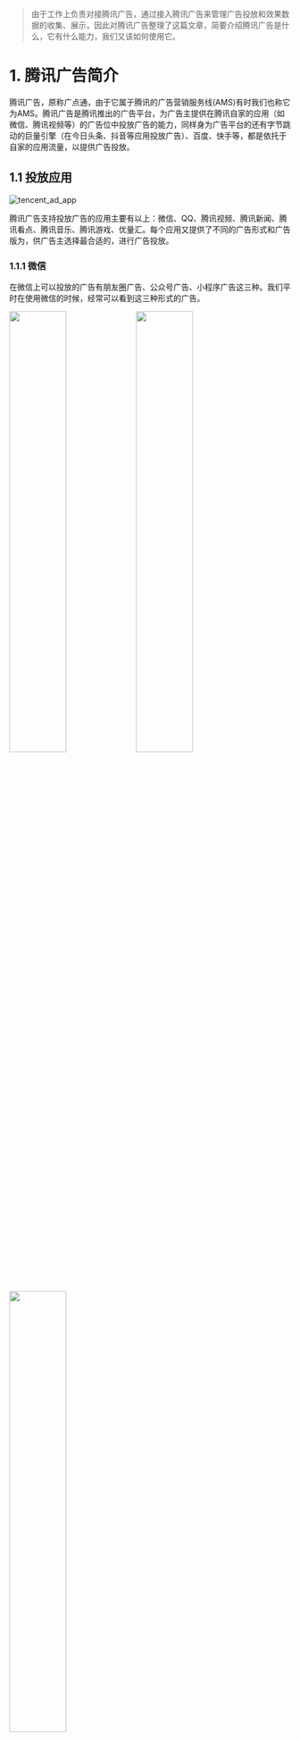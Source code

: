 > 由于工作上负责对接腾讯广告，通过接入腾讯广告来管理广告投放和效果数据的收集、展示，因此对腾讯广告整理了这篇文章，简要介绍腾讯广告是什么，它有什么能力，我们又该如何使用它。



# 1. 腾讯广告简介

腾讯广告，原称广点通，由于它属于腾讯的广告营销服务线(AMS)有时我们也称它为AMS。腾讯广告是腾讯推出的广告平台，为广告主提供在腾讯自家的应用（如微信、腾讯视频等）的广告位中投放广告的能力，同样身为广告平台的还有字节跳动的巨量引擎（在今日头条、抖音等应用投放广告）、百度、快手等，都是依托于自家的应用流量，以提供广告投放。



## 1.1 投放应用

![tencent_ad_app](image/tencent_ad_app.png)

腾讯广告支持投放广告的应用主要有以上：微信、QQ、腾讯视频、腾讯新闻、腾讯看点、腾讯音乐、腾讯游戏、优量汇。每个应用又提供了不同的广告形式和广告版为，供广告主选择最合适的，进行广告投放。

### 1.1.1 微信

在微信上可以投放的广告有朋友圈广告、公众号广告、小程序广告这三种。我们平时在使用微信的时候，经常可以看到这三种形式的广告。

<img src="image/tencent_ad_wechat_pyq.png" width="45%"><img src="image/tencent_ad_wechat_gzh.png" width="45%"><img src="image/tencent_ad_wechat_xcx.png" width="45%">

### 1.1.2 QQ

QQ上有手机QQ广告、QQ空间广告这两种形式。

<img src="image/tencent_ad_qq_mobile.png" width="45%"><img src="image/tencent_ad_qq_kongjian.png" width="45%">

### 1.1.3 腾讯视频

腾讯视频有闪屏、前贴片、信息流大图等版位可供广告投放展示选择。

<img src="image/tencent_ad_video_shanping.png" width="45%"><img src="image/tencent_ad_video_qiantiepian.png" width="45%"><img src="image/tencent_ad_video_xinxiliu.png" width="45%">

### 1.1.4 常见广告版位

腾讯看点、优量广告、腾讯音乐支持的版位和腾讯视频较为相似，不再一一赘述。总结常见的广告版位有这么几种：

1. 闪屏：在刚打开APP时弹出的开屏广告，用户点击可以跳转到广告页面，或者几秒钟后进入应用。
2. 前贴片：以短视频的形式嵌入到播放的视频的前面几秒。
3. 信息流：在信息流APP中，将广告以原生形式混入信息流内容中，成为其中一个内容，一半还会有个"广告"等字样区别于其他普通的信息流。
4. 横幅：广告固定展示在APP页面的最上面或最下面一条内容。
5. 激励视频：播放一段视频，一定时间之后才可关闭，有时候看完激励视频可以获得游戏道具等奖励。
6. 视频暂停大图：播放视频暂停时，就会在画面中间弹出广告，恢复播放后又消失了。
7. 内容页：在文章底部融入广告内容展示。

具体的各个应用以及支持的广告形式和广告版位可以在帮助文档中详细查看：

https://e.qq.com/ads/helpcenter/detail?cid=2228&pid=4655



## 1.2 广告投放

腾讯广告投放管理平台（AD.QQ.COM），是为广告主提供的一站式广告投放系统，可触达腾讯生态包括微信朋友圈、微信公众号与小程序、QQ、腾讯信息流、腾讯音乐、腾讯新闻与腾讯视频、优量汇等全域流量，同时，通过广告管理、报表、资产等多种能力，帮助广告主实现营销推广的目标。

广告主在腾讯广告进行广告投放，主要分为三个部分：

1. 开通账户：如何开通系统账户以及分配角色。
2. 广告上新：创建一条广告的标准化流程，以及如何通过工具生产和管理投放所需的物料。
3. 广告优化：广告投放后可通过哪些能力分析广告效果以及进行优化操作。

![tencent_ad_steps](image/tencent_ad_steps.png)

### 1.2.1 投放账户

腾讯广告投放账户的多账户管理是通过商务管家来完成的，通过商务管家可以实时、全面的跟踪管理的广告账号投放效果数据，通过免登陆功能进入投放端进行广告投放优化，共享投放的素材、人群包、落地页等资产数据。

### 1.2.2 广告创建

创建一条完整的广告由创建推广计划、设置广告、设置创意组成。

设置推广计划：计划类型（展示广告计划、搜索广告计划），推广目标（线上商品、应用、网页等），日预算，名称。

![tencent_ad_create_campaign_setting](image/tencent_ad_create_campaign_setting.png)

设置广告：渠道包，广告版位（朋友圈、公众号、QQ、腾讯新闻等），定向，排期与出价出价，名称。

![tencent_ad_create_adgroup_setting_1](image/tencent_ad_create_adgroup_setting_1.png)

![tencent_ad_create_adgroup_setting_2](image/tencent_ad_create_adgroup_setting_2.png)
![tencent_ad_create_adgroup_setting_3](image/tencent_ad_create_adgroup_setting_3.png)

设置创意：创意形式，素材，创意组件，跳转URL。

![tencent_ad_create_creative_setting_1](image/tencent_ad_create_creative_setting_1.png)

![tencent_ad_create_creative_setting_2](image/tencent_ad_create_creative_setting_2.png)

### 1.2.3 广告创建流程概念

**推广目标**

推广的产品形态，如商品推广、应用推广（iOS应用、Android应用、PC应用），公众号推广、网页推广、门店推广等。

**定向**

指定要投放或者要排除的用户的属性集合，投放广告选择合适的定向，可以控制什么用户看得到这条广告，什么用户看不到。属性可以是年龄、性别、设备、消费水平、设备品牌型号、地理位置等，还可以设置人群包直接指定用户群。

**售卖策略**

不同的广告版位支持不同的售卖规则，售卖方式包含以下几种：

- CPC：按每次点击付费
- CPM：按每千次曝光付费
- CPA：按每次下载付费
- oCPC：以点击计费的智能出价。选择特定优化目标，并提供期望平均转化成本后，系统预估每一次展示的转化价值，自动出价，按照点击扣费。
- oCPM：以展示计费的智能出价。选择特定优化目标，并提供期望平均转化成本后，系统预估每一次展示的转化价值，自动出价，按照展示扣费。

### 1.2.4 数据分析

数据报表有不同的口径区别，报表口径旨在向您展示不同统计视角下的报表结果，帮助您通过不同的评估视角，了解广告的表现效果。目前平台支持：广告播放、数据上报、激活时间三种报表口径。同一天的报表数据会因不同的报表口径产生差异。

以一条典型的广告转化链路来看，用户的每一个行为都有对应的时间，例如广告曝光的时间、激活发生的时间，这些行为归因到广告上之后，在不同口径的报表下，该行为会统计到不同日期的报表中去。 

![tencent_ad_data_report_seq](image/tencent_ad_data_report_seq.png)

数据中心通过组合各种维度的查询，通过趋势图、柱状图、饼图等多种图形化或报表形式，及时、直观地掌握投放效果情况。

![tencent_ad_data_report](image/tencent_ad_data_report.png)

### 1.2.5 转化归因

转化归因承载了客户接收数据（点击监测）、客户上报数据（上报行为、上报方式等）、平台归因（归因方式）以及投放对应的标的物、优化目标等概念，是打通数据和投放的重要模块。



# 2. 控制台

打开控制台链接：https://ad.qq.com/worktable/#/

登录之后可以看到名下的几个投放账户。

![tencent_ad_wordtable_1](image/tencent_ad_wordtable_1.png)

在资产授权页面，可以在账号间进行创意素材、人群包、落地页等的夸张户授权。

![tencent_ad_wordtable_2](image/tencent_ad_wordtable_2.png)

点进其中一个账号的投放平台页面。

在推广页面可以看到账号下的推广计划、广告、广告创意、商品、关键词的配置和数据的报表。

![tencent_ad_wordtable_3](image/tencent_ad_wordtable_3.png)

在报表页面可以看到各个维度下指定时间范围和口径的数据报表。

![tencent_ad_wordtable_4](image/tencent_ad_wordtable_4.png)

在资产页面，可以查看账号拥有的图片视频素材、商品广告、门店管理等内容。

![tencent_ad_wordtable_5](image/tencent_ad_wordtable_5.png)

在工具页面中，有转化归因、点击检测、创意中心、各种落地页等辅助平台和工具。

![tencent_ad_wordtable_6](image/tencent_ad_wordtable_6.png)



# 3. 开发文档

腾讯广告可以通过API和SDK的方式访问，进行广告创建和投放、资产管理、效果数据的获取等。

开发文档地址：https://developers.e.qq.com/docs/start

接口清单：https://developers.e.qq.com/docs/api/apilist

所有支持的接口都可以在这里搜索得到。

最新动态：https://developers.e.qq.com/news

最好定时地关注这一块的更新内容，对于新接口的增加或旧接口的下线都需要提前做出适配处理。

腾讯广告同时还支持PHP、Java、Go三种语言的SDK接入使用。



## 3.1 入门

### 3.1.1 授权认证

Token是在Marketing API操作指定账号的身份凭证，操作特定账号时，需要使用账号对开发者应用进行授权，来获取access_token和refresh_token。account_token是对账号调用接口时的凭证，默认有效期24小时。refresh_token是刷新access_token的凭证，用于获取新的access_token，默认有效期30自然日，每次刷新access_token的操作可自动刷新refresh_token有效期的起始计算时间。所有接口的调用在参数中传递access_token（授权令牌）来进行身份认证和鉴权，系统则会校验access_token有效、接口调用配额未用完、接口调用频次未超限，才会根据请求做出响应。

通过 OAuth 2.0 获得 access_token 的流程如下：

- 通过 OAuth 2.0 认证获得 authorization_code
- 使用 authorization_code 获得 access_token 和 refresh_token，接口地址为 https://api.e.qq.com/oauth/token
- 在 refresh_token 有效期内，用 refresh_token 通过 auth/token 接口刷新 access_token
- 如果 refresh_token 失效，需要重新通过 OAuth 2.0 获得新的 access_token 和 refresh_token

获取 Authorization Code 请求地址为：https://developers.e.qq.com/oauth/authorize

获取或刷新 Access Token 请求地址为：https://api.e.qq.com/oauth/token

### 3.1.2 术语介绍

| 术语          | 名称                 | 描述                                                         |
| ------------- | -------------------- | ------------------------------------------------------------ |
| agency        | 代理商               | 为广告主投放并管理广告的代理机构。通过代理商创建帐号的广告主称之为子客，未通过代理商创建帐号的广告主称之为直客。 |
| account       | 客户帐号             | 通过腾讯广告平台开展推广业务的客户，包括代理商、直客、子客三种类型。每个客户在腾讯广告平台上可能有一个或多个帐号，每个帐号对应唯一的 account_id。仅广告主帐号（直客以及子客）才能投放广告。 |
| developer     | 开发者               | 开发者可以是客户（代理商、直客、子客）本人，也可以是第三方的技术公司。 |
| client_id     | 应用程序id           | 应用程序可以是网站、PC应用、手机应用，如广告客户自有的内部系统、广告代理商的 Trading Desk 系统。 |
| client_secret | 应用程序密钥         | 每个应用程序对应的密钥，在开发者创建的应用程序被审批通过时由系统分配。用于在 Marketing API 的鉴权认证过程中获得调用API的 access_token。每个应用程序对应唯一的 client_secret。 |
| access_token  | 授权令牌             | Marketing API 每次接口调用中用于鉴别权限的参数。             |
| DMP           | 腾讯广告数据管理平台 | 通过开放丰富的数据能力，为合作方提供智能化的人群画像分析，打破数据孤岛，分享数据红利，提升行业整体价值。 |

### 3.1.3 业务流程

![tencent_ad_process](image/tencent_ad_process.jpg)

### 3.1.4 请求

Marketing API 请求URL约定了使用的协议、域名、模块、版本、资源及动作：其中协议使用HTTPS，版本号为当前最新版本号 v1.1，<RESOURCE_NAME>/<RESOURCE_ACTION>即接口请求路径。

https://api.e.qq.com/<API_VERSION>/<RESOURCE_NAME>/<RESOURCE_ACTION>

根据具体接口的要求设置 HTTP Method为 GET或POST。

**接口调用频次**

目前custom_audience_files/add及custom_tag_files/add两个接口对每个应用程序都有调用天频次限制，每个应用程序调用每个接口都有分钟频次限制，不同应用登记的调用次数不同。达到限制后需要暂停调用，5分钟后自动恢复正常。

**请求通用参数**

- access_token：授权令牌。
- timestamp：当前的时间戳，单位为秒，允许客户端请求最大时间误差为300秒。
- nonce：随机字串标识，不超过32个字符，由调用方自行生成，需保证全局唯一性。

所有get接口可用fields字段指定返回哪些字段的列表，否则返回当前接口返回字段的默认值。

**请求示例**

get请求获取推广计划

```bash
curl 'https://api.e.qq.com/v1.1/campaigns/get?access_token=<ACCESS_TOKEN>&timestamp=<TIMESTAMP>&nonce=<NONCE>' \
    -H 'Content-Type: application/json' \
    -d 'account_id=51959'
    -d 'fields=[campaign_id,campaign_name,campaign_type, daily_budget]'
```

post请求创建推广计划

```bash
curl 'https://api.e.qq.com/v1.1/campaigns/add?access_token=<ACCESS_TOKEN>&timestamp=<TIMESTAMP>&nonce=<NONCE>' \
    -H 'Content-Type: application/json' \
    -d '{
        account_id: 51959,
        campaign_name: test,
        campaign_type: CAMPAIGN_TYPE_NORMAL,
        daily_budget: 10000,
        promoted_object_type,PROMOTED_OBJECT_TYPE_APP_IOS
    }'
```

### 3.1.5 应答

响应数据结构如下：

- code：返回码，定义见 https://developers.e.qq.com/docs/reference/errorcode
- message：错误描述
- message_cn：中文错误描述
- data：资源数据，具体返回内容见各接口
- errors：详细错误信息

应答流程如下：

![tencent_ad_response](image/tencent_ad_response.jpg)



## 3.2 账号管理

包括推广帐号的资料查询和修改、帐号余额及今日实时消耗、帐号资金流水查询等功能。代理商可以开通新的推广帐号，并在代理商帐号及子客户的推广帐号之间进行资金划转。

广告账号又称为广告主（advertiser），即一个腾讯广告投放广告的账号单位。

广告账号 advertiser 支持以下接口：

- 添加子客
- 更新广告主信息
- 查询广告主信息
- 查询商务管家账号下的广告主
- 查询商务管家或同主体下广告主

资质 qualification，支持增删改查操作。

资金账户 fund，支持资金账户信息、余额消耗、流水明细等获取，代理商和子客间转账等操作。



## 3.3 营销资产

推广目标 promoted_objects 是指对应推广的app、网页等应用，推广目标id在推广目标类型为iOS或Android app时通常指app store id 或者应用宝id，支持创建更新获取操作，以及获取渠道包。

落地页 pages 是广告点击后跳转的网页，支持查询列表、获取模版、创建和删除落地页等操作。

图片 images 支持增删改查操作。

视频 videos 支持增删改查操作。

品牌形象 brand 指应用的icon，是一个正方形图片，支持创建和获取操作。

商品库 product_catalogs 支持商品库创建获取，商品创建获取等操作。

微信原生页 wechat_pages 是在微信投放广告点击后的落地页，支持创建删除获取操作。

资产授权 asset_permissions 指多个账号间资产使用权限的授权，支持权限授予回收确认等操作。

朋友圈头像昵称跳转页 profiles 是朋友圈投放广告的头像点击后的跳转页面，支持创建删除获取操作。



## 3.4 广告管理

腾讯广告的广告层级如下，账号下依次是推广计划campaign、广告主adgroup、广告ad，其中广告创意的很多信息被抽离出来广告创意adcreative。

![tencent_ad_ad_level](image/tencent_ad_ad_level.png)

### 3.4.1 推广计划

推广计划 campaign 是指一系列共享相同营销主题和预算的广告集合。

可以设置推广目标、日预算、投放速度等设置。

支持增删改查操作。

### 3.4.2 广告组

广告组 adgroup 是推广计划下的单元，是广告投放设置最丰富的一级。

包含投放日期时间、具体推广目标、投放广告版位、出价方式和金额、计费方式、优化目标、广告定向条件、转化id、智能投放等信息。

支持增删改查操作。

### 3.4.3 广告

广告 ad 是广告组和广告创意的组合，最广告投放最小层级。

包括开关状态、曝光点击监控地址等设置。

支持增删改查操作。

### 3.4.4 广告创意

广告创意 adcreative 由创意形式、创意元素、广告版位等多个属性组成。

创意设置一个广告创意包含什么元素、对应哪种广告版为、使用的视频图片素材文案等信息。创意元素跟不同的创意形式相关，通过创意形式查询接口获取并拼装生成，也可以在创意形式查询工具中查询：https://developers.e.qq.com/docs/tools/adcreative_template

支持增删改查操作。

### 3.4.5 动态创意

动态创意 dynamic_creative 是设置多种图片、视频、文案等元素，系统自动组合出所有创意。

在创建一个动态创意后，创建广告组使用该动态创意id，系统会自动根据所有组合，创建出对应广告创意和广告。并且动态创意在由一个广告组使用后，不能再被其他广告组使用。通过创意形式查询接口获取并拼装生成。

支持创建更新获取操作。

### 3.4.6 定向

定向 targeting 是将各种特征和行为标签组合的设置，可以被多个广告组使用。

特征标签包含：地理位置、年龄、性别、用户状态、用户行为、设备、天气、定向或排除人群等。

支持增删改查以及分享的操作。

### 3.4.7 批量操作

批量操作包含了广告主、推广计划、广告组、广告等的批量修改操作，以及异步任务相关接口。



## 3.5 数据洞察

提供广告数据洞察和人群画像洞察等能力。通过广告洞察分析数据，可以实时监控广告投放效果并进行优化，还可以进一步了解您的广告受众分布。通过对人群画像维度洞察，可以了解您基于人群管理模块创建的目标人群的特征分布情况，便于您更好的优化广告创意，指导营销策略，为进一步制定投放提供参考依据。

获取日报表和获取小时报表提供了获取制定日期范围内的天粒度或小时粒度的数据报表，数据包含消耗金额、曝光点击注册量、留存人数、付费人数金额等。报表类型级别可选账号级别、计划级别、广告组级别、广告级别、素材级别、创意形式级别等，以不同的维度汇总数据。时间口径可以选择请求时间口径、上报时间口径、激活时间口径，控制数据统计的口径。

还支持获取定向标签报表、获取落地页报表等接口。



## 3.6 人群管理

客户人群 custom_audience 是指一批用户的设备号，以用于定向或者排除以创建广告投放，支持增删改查操作。

还涉及人群的数据文件创建和获取接口、人群覆盖数预估接口、人群授权接口等。



## 3.7 投放辅助工具

创意形式 adcreative_template 指不同投放版位、推广目标下的创意中创意元素的拼装规则。支持创意形式列表和详情查询操作。

转化 conversion 整合了上报方式、归因方式、监控链接、优化目标等设置，用于广告组创建时指定。支持新增和获取操作。



## 3.8 附录

返回码：https://developers.e.qq.com/docs/reference/errorcode?version=1.3&_preview=1

枚举值：https://developers.e.qq.com/docs/reference/enum?version=1.3&_preview=1



# 参考

- [腾讯广告](https://e.qq.com/ads/)
- [腾讯广告帮助中心](https://e.qq.com/ads/helpcenter/)
- [腾讯广告开发文档](https://developers.e.qq.com/docs/start)


